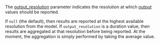 The [output\_resolution](@ref) parameter indicates the resolution at which [output](@ref) values should be reported.

If `null` (the default), then results are reported at the highest available resolution from the model.
If `output_resolution` is a duration value, then results are aggregated at that resolution before being reported.
At the moment, the aggregation is simply performed by taking the average value.
